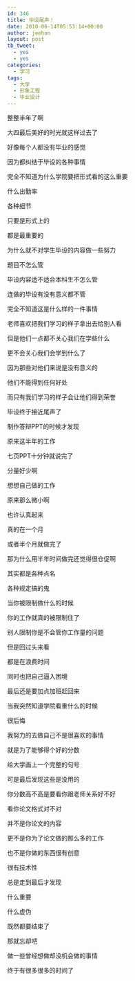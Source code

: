 ```yaml
---
id: 346
title: 毕设尾声！
date: 2010-06-14T05:53:14+00:00
author: jeehon
layout: post
tb_tweet:
  - yes
  - yes
categories:
  - 学习
tags:
  - 大学
  - 形象工程
  - 毕业设计
---
```

整整半年了啊
  
大四最后美好的时光就这样过去了
  
好像每个人都没有毕业的感觉
  
因为都纠结于毕设的各种事情
  
完全不知道为什么学院要把形式看的这么重要
  
什么出勤率
  
各种细节
  
只要是形式上的
  
都是最重要的
  
为什么就不对学生毕设的内容做一些努力
  
题目不怎么管
  
毕设内容适不适合本科生不怎么管
  
连做的毕设有没有意义都不管
  
完全不知道这是什么样的一件事情
  
老师喜欢把我们学习的样子拿出去给别人看
  
但是他们一点都不关心我们在学些什么
  
更不会关心我们会学到什么了
  
因为那些对他们来说是没有意义的
  
他们不能得到任何好处
  
而只有我们学习的样子会让他们得到荣誉
  
<!--more-->


  
毕设终于接近尾声了
  
制作答辩PPT的时候才发现
  
原来这半年的工作
  
七页PPT十分钟就说完了
  
分量好少啊
  
想想自己做的工作
  
原来那么微小啊
  
也许认真起来
  
真的在一个月
  
或者半个月就做完了
  
那为什么用半年时间做完还觉得很仓促啊
  
其实都是各种点名
  
各种规定搞的鬼
  
当你被限制做什么的时候
  
你的工作就真的被限制住了
  
别人限制你是不会管你工作量的问题
  
但是回过头来看
  
都是在浪费时间
  
同时也把自己逼入困境
  
最后还是要加点加班赶回来

当我突然知道学院看重什么的时候
  
很后悔
  
我努力的去做自己不是很喜欢的事情
  
就是为了能够得个好的分数
  
给大学画上一个完整的句号
  
可是最后发现这些是没用的
  
你分数高不高是要看你跟老师关系好不好
  
看你论文格式对不对
  
并不是你论文的内容
  
更不是你为了论文做的那么多的工作
  
也不是你做的东西很有创意
  
很有技术性
  
总是走到最后才发现
  
什么重要
  
什么虚伪
  
既然都要结束了
  
那就忘却吧
  
做一些曾经想做却没机会做的事情
  
终于有很多很多的时间了